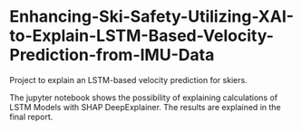 # Enhancing-Ski-Safety-Utilizing-XAI-to-Explain-LSTM-Based-Velocity-Prediction-from-IMU-Data
Project to explain an LSTM-based velocity prediction for skiers.

The jupyter notebook shows the possibility of explaining calculations of LSTM Models with SHAP DeepExplainer. The results are explained in the final report.
